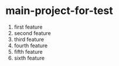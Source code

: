 # main-project-for-test

1. first feature
2. second feature
3. third feature
4. fourth feature
5. fifth feature
6. sixth feature